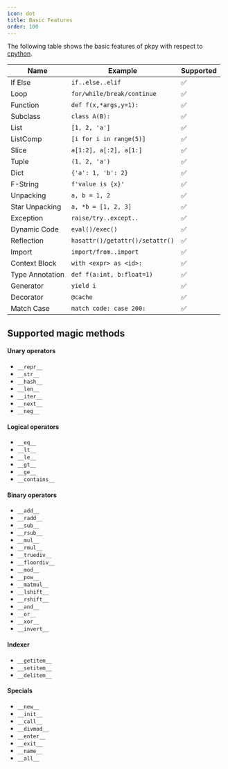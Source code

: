 ```yaml
---
icon: dot
title: Basic Features
order: 100
---
```


The following table shows the basic features of pkpy with respect to [cpython](https://github.com/python/cpython).

| Name            | Example                         | Supported |
| --------------- | ------------------------------- | --------- |
| If Else         | `if..else..elif`                | ✅       |
| Loop            | `for/while/break/continue`      | ✅       |
| Function        | `def f(x,*args,y=1):`           | ✅       |
| Subclass        | `class A(B):`                   | ✅       |
| List            | `[1, 2, 'a']`                   | ✅       |
| ListComp        | `[i for i in range(5)]`         | ✅       |
| Slice           | `a[1:2], a[:2], a[1:]`          | ✅       |
| Tuple           | `(1, 2, 'a')`                   | ✅       |
| Dict            | `{'a': 1, 'b': 2}`              | ✅       |
| F-String        | `f'value is {x}'`               | ✅       |
| Unpacking       | `a, b = 1, 2`                   | ✅       |
| Star Unpacking  | `a, *b = [1, 2, 3]`             | ✅       |
| Exception       | `raise/try..except..`           | ✅       |
| Dynamic Code    | `eval()/exec()`                 | ✅       |
| Reflection      | `hasattr()/getattr()/setattr()` | ✅       |
| Import          | `import/from..import`           | ✅       |
| Context Block   | `with <expr> as <id>:`          | ✅       |
| Type Annotation | `def f(a:int, b:float=1)`       | ✅       |
| Generator       | `yield i`                       | ✅       |
| Decorator       | `@cache`                        | ✅       |
| Match Case      | `match code: case 200:`         | ✅       |

## Supported magic methods

#### Unary operators

+ `__repr__`
+ `__str__`
+ `__hash__`
+ `__len__`
+ `__iter__`
+ `__next__`
+ `__neg__`

#### Logical operators

+ `__eq__`
+ `__lt__`
+ `__le__`
+ `__gt__`
+ `__ge__`
+ `__contains__`

#### Binary operators

+ `__add__`
+ `__radd__`
+ `__sub__`
+ `__rsub__`
+ `__mul__`
+ `__rmul__`
+ `__truediv__`
+ `__floordiv__`
+ `__mod__`
+ `__pow__`
+ `__matmul__`
+ `__lshift__`
+ `__rshift__`
+ `__and__`
+ `__or__`
+ `__xor__`
+ `__invert__`

#### Indexer

+ `__getitem__`
+ `__setitem__`
+ `__delitem__`

#### Specials

+ `__new__`
+ `__init__`
+ `__call__`
+ `__divmod__`
+ `__enter__`
+ `__exit__`
+ `__name__`
+ `__all__`
